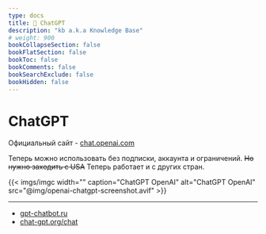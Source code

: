 ```yaml
---
type: docs
title: 🔷 ChatGPT
description: "kb a.k.a Knowledge Base"
# weight: 900
bookCollapseSection: false
bookFlatSection: false
bookToc: false
bookComments: false
bookSearchExclude: false
bookHidden: false
---
```


# ChatGPT

Официальный сайт - [chat.openai.com](https://chat.openai.com/?sl)

Теперь можно использовать без подписки, аккаунта и ограничений. ~~Но нужно заходить с USA~~ Теперь работает и с других стран.

{{< imgs/imgc width="" caption="ChatGPT OpenAI" alt="ChatGPT OpenAI" src="@img/openai-chatgpt-screenshot.avif" >}}

---

- [gpt-chatbot.ru](https://gpt-chatbot.ru/?nt)
- [chat-gpt.org/chat](https://chat-gpt.org/chat?nt)
